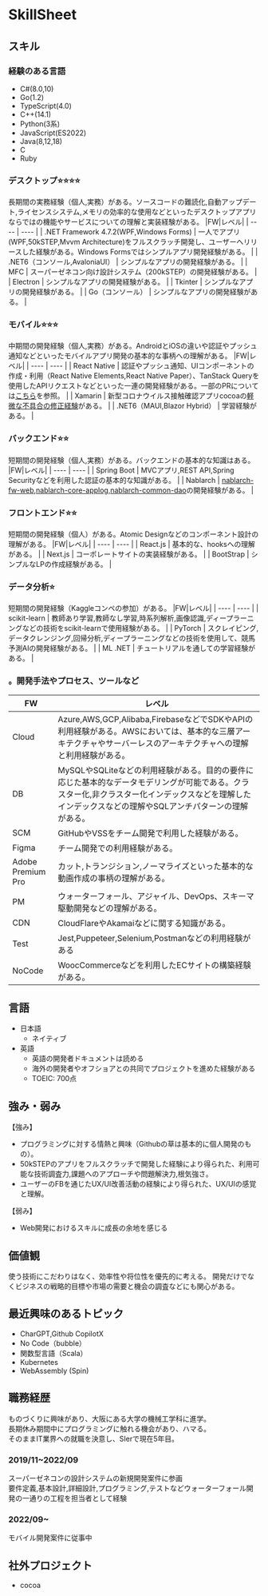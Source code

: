 # SkillSheet

## スキル
### 経験のある言語
- C#(8.0,10)
- Go(1.2)
- TypeScript(4.0)
- C++(14.1)
- Python(3系)
- JavaScript(ES2022)
- Java(8,12,18)
- C
- Ruby
  
### デスクトップ⭐⭐⭐⭐
長期間の実務経験（個人,実務）がある。ソースコードの難読化,自動アップデート,ライセンスシステム,メモリの効率的な使用などといったデスクトップアプリならではの機能やサービスについての理解と実装経験がある。
|FW|レベル|
| ---- | ---- |
|  .NET Framework 4.7.2(WPF,Windows Forms)  |  一人でアプリ(WPF,50kSTEP,Mvvm Architecture)をフルスクラッチ開発し、ユーザーへリリースした経験がある。Windows Formsではシンプルアプリ開発経験がある。  |
|  .NET6（コンソール,AvaloniaUI）  |  シンプルなアプリの開発経験がある。  |
|  MFC  |  スーパーゼネコン向け設計システム（200kSTEP）の開発経験がある。  |
|  Electron  |  シンプルなアプリの開発経験がある。  |
|  Tkinter  |  シンプルなアプリの開発経験がある。  |
|  Go（コンソール）  |  シンプルなアプリの開発経験がある。  |

### モバイル⭐⭐⭐
中期間の開発経験（個人,実務）がある。AndroidとiOSの違いや認証やプッシュ通知などといったモバイルアプリ開発の基本的な事柄への理解がある。
|FW|レベル|
| ---- | ---- |
|  React Native  |  認証やプッシュ通知、UIコンポーネントの作成・利用（React Native Elements,React Native Paper）、TanStack Queryを使用したAPIリクエストなどといった一連の開発経験がある。一部のPRについては[こちら](https://github.com/ws-4020/mobile-app-crib-notes/pulls?q=is%3Apr+author%3Atakikunxo+is%3Aclosed)を参照。  |
|  Xamarin  |  新型コロナウイルス接触確認アプリcocoaの[軽微な不具合の修正経験](https://github.com/cocoa-mhlw/cocoa/pull/854)がある。  |
|  .NET6（MAUI,Blazor Hybrid）  |  学習経験がある。  |

### バックエンド⭐⭐
短期間の開発経験（個人,実務）がある。バックエンドの基本的な知識はある。
|FW|レベル|
| ---- | ---- |
|  Spring Boot  |  MVCアプリ,REST API,Spring Securityなどを利用した認証の基本的な知識がある。  |
|  Nablarch  | [nablarch-fw-web](https://github.com/nablarch/nablarch-fw-web/pulls?q=is%3Apr+author%3Atakikunxo+is%3Aclosed+),[nablarch-core-applog](https://github.com/nablarch/nablarch-core-applog/pulls?q=is%3Apr+author%3Atakikunxo+is%3Aclosed+),[nablarch-common-dao](https://github.com/nablarch/nablarch-common-dao/pulls?q=is%3Apr+author%3Atakikunxo+is%3Aclosed+)の開発経験がある。  |

### フロントエンド⭐⭐
短期間の開発経験（個人）がある。Atomic Designなどのコンポーネント設計の理解がある。
|FW|レベル|
| ---- | ---- |
|  React.js  |  基本的な、hooksへの理解がある。  |
|  Next.js  |  コーポレートサイトの実装経験がある。  |
|  BootStrap  |  シンプルなLPの作成経験がある。  |

### データ分析⭐
短期間の開発経験（Kaggleコンペの参加）がある。
|FW|レベル|
| ---- | ---- |
|  scikit-learn  |  教師あり学習,教師なし学習,時系列解析,画像認識,ディープラーニングなどの技術をscikit-learnで使用経験がある。  |
|  PyTorch  |  スクレイピング,データクレンジング,回帰分析,ディープラーニングなどの技術を使用して、競馬予測AIの開発経験がある。  |
|  ML .NET  |  チュートリアルを通しての学習経験がある。  |

### 。開発手法やプロセス、ツールなど
|FW|レベル|
| ---- | ---- |
|  Cloud  | Azure,AWS,GCP,Alibaba,FirebaseなどでSDKやAPIの利用経験がある。AWSにおいては、基本的な三層アーキテクチャやサーバーレスのアーキテクチャへの理解と利用経験がある。  |
|  DB  |  MySQLやSQLiteなどの利用経験がある。目的の要件に応じた基本的なデータモデリングが可能である。クラスター化,非クラスター化インデックスなどを理解したインデックスなどの理解やSQLアンチパターンの理解がある。  |
|  SCM  |  GitHubやVSSをチーム開発で利用した経験がある。  |
|  Figma  | チーム開発での利用経験がある。  |
|  Adobe Premium Pro  |  カット,トランジション,ノーマライズといった基本的な動画作成の事柄の理解がある。  |
|  PM  |  ウォーターフォール、アジャイル、DevOps、スキーマ駆動開発などの理解がある。  |
|  CDN  |  CloudFlareやAkamaiなどに関する知識がある。  |
|  Test  |  Jest,Puppeteer,Selenium,Postmanなどの利用経験がある  |
|  NoCode  |  WoocCommerceなどを利用したECサイトの構築経験がある。  |


## 言語

- 日本語
  - ネイティブ
- 英語
  - 英語の開発者ドキュメントは読める
  - 海外の開発者やオフショアとの共同でプロジェクトを進めた経験がある
  - TOEIC: 700点


## 強み・弱み
【強み】
- プログラミングに対する情熱と興味（Githubの草は基本的に個人開発のもの）。
- 50kSTEPのアプリをフルスクラッチで開発した経験により得られた、利用可能な技術調査力,課題へのアプローチや問題解決力,根気強さ。
- ユーザーのFBを通じたUX/UI改善活動の経験により得られた、UX/UIの感覚と理解。
  
【弱み】
- Web開発におけるスキルに成長の余地を感じる


## 価値観
使う技術にこだわりはなく、効率性や将位性を優先的に考える。
開発だけでなくビジネスの戦略的目標や市場の需要と機会の調査などにも関心がある。


## 最近興味のあるトピック
- CharGPT,Github CopilotX
- No Code（bubble）
- 関数型言語（Scala）
- Kubernetes
- WebAssembly (Spin) 


## 職務経歴
ものづくりに興味があり、大阪にある大学の機械工学科に進学。<br>長期休み期間中にプログラミングに触れる機会があり、ハマる。
<br>そのままIT業界への就職を決意し、SIerで現在5年目。
### 2019/11~2022/09
スーパーゼネコンの設計システムの新規開発案件に参画<br>
要件定義,基本設計,詳細設計,プログラミング,テストなどウォーターフォール開発の一通りの工程を担当者として経験

### 2022/09~
モバイル開発案件に従事中

## 社外プロジェクト
- cocoa
